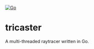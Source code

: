 [![Go](https://github.com/Henelik/tricaster/actions/workflows/go.yml/badge.svg)](https://github.com/Henelik/tricaster/actions/workflows/go.yml)

# tricaster

A multi-threaded raytracer written in Go.
